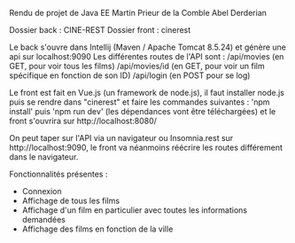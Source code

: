 Rendu de projet de Java EE
Martin Prieur de la Comble
Abel Derderian

Dossier back : CINE-REST
Dossier front : cinerest


Le back s'ouvre dans Intellij (Maven / Apache Tomcat 8.5.24) et génère une api sur localhost:9090
Les différentes routes de l'API sont :
/api/movies (en GET, pour voir tous les films)
/api/movies/id (en GET, pour voir un film spécifique en fonction de son ID)
/api/login (en POST pour se log)


Le front est fait en Vue.js (un framework de node.js), il faut installer node.js puis se rendre dans "cinerest" et faire les commandes suivantes : 'npm install' puis 'npm run dev' (les dépendances vont être téléchargées) et le front s'ouvrira sur http://localhost:8080/

On peut taper sur l'API via un navigateur ou Insomnia.rest sur http://localhost:9090, le front va néanmoins réécrire les routes différement dans le navigateur.

Fonctionnalités présentes :
- Connexion
- Affichage de tous les films
- Affichage d'un film en particulier avec toutes les informations demandées
- Affichage des films en fonction de la ville
